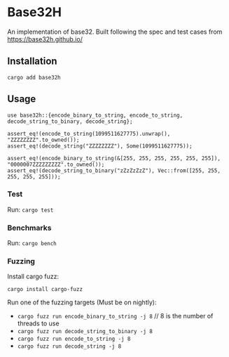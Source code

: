 # Base32H

An implementation of base32. Built following the spec and test cases from https://base32h.github.io/

## Installation

```
cargo add base32h
```

## Usage
```
use base32h::{encode_binary_to_string, encode_to_string, decode_string_to_binary, decode_string};

assert_eq!(encode_to_string(1099511627775).unwrap(), "ZZZZZZZZ".to_owned());
assert_eq!(decode_string("ZZZZZZZZ"), Some(1099511627775));

assert_eq!(encode_binary_to_string(&[255, 255, 255, 255, 255, 255]), "0000007ZZZZZZZZZ".to_owned());
assert_eq!(decode_string_to_binary("zZzZzZzZ"), Vec::from([255, 255, 255, 255, 255]));
```

### Test

Run:
`cargo test`

### Benchmarks

Run:
`cargo bench`

### Fuzzing

Install cargo fuzz:

`cargo install cargo-fuzz`

Run one of the fuzzing targets (Must be on nightly):
* `cargo fuzz run encode_binary_to_string -j 8` // 8 is the number of threads to use
* `cargo fuzz run decode_string_to_binary -j 8`
* `cargo fuzz run encode_to_string -j 8`
* `cargo fuzz run decode_string -j 8`
